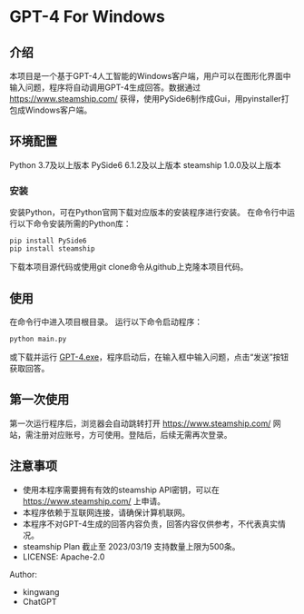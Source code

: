 # GPT-4 For Windows

## 介绍
本项目是一个基于GPT-4人工智能的Windows客户端，用户可以在图形化界面中输入问题，程序将自动调用GPT-4生成回答。数据通过 https://www.steamship.com/ 获得，使用PySide6制作成Gui，用pyinstaller打包成Windows客户端。

## 环境配置
Python 3.7及以上版本
PySide6 6.1.2及以上版本
steamship 1.0.0及以上版本

### 安装
安装Python，可在Python官网下载对应版本的安装程序进行安装。
在命令行中运行以下命令安装所需的Python库：
```
pip install PySide6
pip install steamship
```
下载本项目源代码或使用git clone命令从github上克隆本项目代码。

## 使用
在命令行中进入项目根目录。
运行以下命令启动程序：
```
python main.py
```
或下载并运行 [GPT-4.exe](https://github.com/kingwangim/gpt4-for-windows/raw/main/GPT-4.exe)，程序启动后，在输入框中输入问题，点击“发送”按钮获取回答。

## 第一次使用
第一次运行程序后，浏览器会自动跳转打开 https://www.steamship.com/ 网站，需注册对应账号，方可使用。登陆后，后续无需再次登录。

## 注意事项
- 使用本程序需要拥有有效的steamship API密钥，可以在 https://www.steamship.com/ 上申请。
- 本程序依赖于互联网连接，请确保计算机联网。
- 本程序不对GPT-4生成的回答内容负责，回答内容仅供参考，不代表真实情况。
- steamship Plan 截止至 2023/03/19 支持数量上限为500条。
- LICENSE: Apache-2.0

Author:
- kingwang
- ChatGPT
